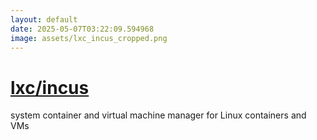```yaml
---
layout: default
date: 2025-05-07T03:22:09.594968
image: assets/lxc_incus_cropped.png
---
```


# [lxc/incus](https://github.com/lxc/incus)

system container and virtual machine manager for Linux containers and VMs
